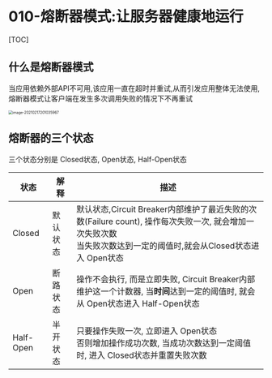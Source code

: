 # 010-熔断器模式:让服务器健康地运行

[TOC]

## 什么是熔断器模式

当应用依赖外部API不可用,该应用一直在超时并重试,从而引发应用整体无法使用, 熔断器模式让客户端在发生多次调用失败的情况下不再重试

<img src="../../../../assets/image-20210217201035967.png" alt="image-20210217201035967" style="zoom:50%;" />

## 熔断器的三个状态

三个状态分别是 Closed状态, Open状态, Half-Open状态

| 状态      | 解释     | 描述                                                         |
| --------- | -------- | ------------------------------------------------------------ |
| Closed    | 默认状态 | 默认状态,Circuit Breaker内部维护了最近失败的次数(Failure count), 操作每次失败一次, 就会增加一次失败次数<br />当失败次数达到一定的阈值时,就会从Closed状态进入 Open状态 |
| Open      | 断路状态 | 操作不会执行, 而是立即失败, Circuit Breaker内部维护这一个计数器, 当**时间**达到一定的阈值时, 就会从 Open状态进入 Half-Open状态 |
| Half-Open | 半开状态 | 只要操作失败一次, 立即进入 Open状态 <br />否则增加操作成功次数, 当成功次数达到一定阈值时, 进入 Closed状态并重置失败次数 |

